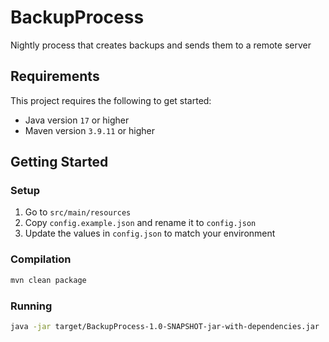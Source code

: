# BackupProcess
Nightly process that creates backups and sends them to a remote server

## Requirements
This project requires the following to get started:
- Java version `17` or higher
- Maven version `3.9.11` or higher

## Getting Started

### Setup
1. Go to `src/main/resources`
2. Copy `config.example.json` and rename it to `config.json`
3. Update the values in `config.json` to match your environment

### Compilation
```bash
mvn clean package
```

### Running
```bash
java -jar target/BackupProcess-1.0-SNAPSHOT-jar-with-dependencies.jar
```
